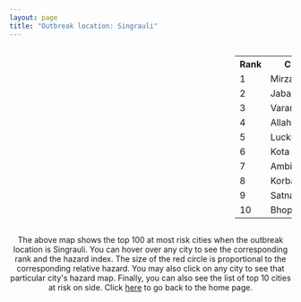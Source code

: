 ```yaml
---
layout: page
title: "Outbreak location: Singrauli"
---
```

<div style="width: 100%; overflow: auto;">
<div style="width: 75%; float: left;">
<div id="mapid">
<script src="https://buda-magenta.github.io/hazard_map/load_map.js"></script>

<script>
var marker_outbreak = L.marker([24.197443, 82.666145],{"autoPan": true}).addTo(map); marker_outbreak.bindTooltip("Singrauli").openTooltip();

var circle_1 = L.circle([24.935635, 82.647701], {"pane": "markerPane", "color": "red", "fill": true, "fillOpacity": 0.2, "fillRule": "evenodd", "lineCap": "round", "lineJoin": "round", "opacity": 1.0, "radius": 132589, "stroke": true, "weight": 3}).addTo(map);
circle_1.bindTooltip("Mirzapur<br>rank: 1<br>hazard index: 0.132590")
circle_1.bindPopup('<a href="https://buda-magenta.github.io/hazard_map/Mirzapur">Mirzapur</a>')

var circle_2 = L.circle([23.160894, 79.949770], {"pane": "markerPane", "color": "red", "fill": true, "fillOpacity": 0.2, "fillRule": "evenodd", "lineCap": "round", "lineJoin": "round", "opacity": 1.0, "radius": 84844, "stroke": true, "weight": 3}).addTo(map);
circle_2.bindTooltip("Jabalpur<br>rank: 2<br>hazard index: 0.084844")
circle_2.bindPopup('<a href="https://buda-magenta.github.io/hazard_map/Jabalpur">Jabalpur</a>')

var circle_3 = L.circle([25.335649, 83.007629], {"pane": "markerPane", "color": "red", "fill": true, "fillOpacity": 0.2, "fillRule": "evenodd", "lineCap": "round", "lineJoin": "round", "opacity": 1.0, "radius": 58079, "stroke": true, "weight": 3}).addTo(map);
circle_3.bindTooltip("Varanasi<br>rank: 3<br>hazard index: 0.058080")
circle_3.bindPopup('<a href="https://buda-magenta.github.io/hazard_map/Varanasi">Varanasi</a>')

var circle_4 = L.circle([25.438130, 81.833800], {"pane": "markerPane", "color": "red", "fill": true, "fillOpacity": 0.2, "fillRule": "evenodd", "lineCap": "round", "lineJoin": "round", "opacity": 1.0, "radius": 26004, "stroke": true, "weight": 3}).addTo(map);
circle_4.bindTooltip("Allahabad<br>rank: 4<br>hazard index: 0.026005")
circle_4.bindPopup('<a href="https://buda-magenta.github.io/hazard_map/Allahabad">Allahabad</a>')

var circle_5 = L.circle([26.838100, 80.934600], {"pane": "markerPane", "color": "red", "fill": true, "fillOpacity": 0.2, "fillRule": "evenodd", "lineCap": "round", "lineJoin": "round", "opacity": 1.0, "radius": 8302, "stroke": true, "weight": 3}).addTo(map);
circle_5.bindTooltip("Lucknow<br>rank: 5<br>hazard index: 0.008303")
circle_5.bindPopup('<a href="https://buda-magenta.github.io/hazard_map/Lucknow">Lucknow</a>')

var circle_6 = L.circle([25.196826, 76.000893], {"pane": "markerPane", "color": "red", "fill": true, "fillOpacity": 0.2, "fillRule": "evenodd", "lineCap": "round", "lineJoin": "round", "opacity": 1.0, "radius": 7685, "stroke": true, "weight": 3}).addTo(map);
circle_6.bindTooltip("Kota<br>rank: 6<br>hazard index: 0.007686")
circle_6.bindPopup('<a href="https://buda-magenta.github.io/hazard_map/Kota">Kota</a>')

var circle_7 = L.circle([23.122634, 83.198189], {"pane": "markerPane", "color": "red", "fill": true, "fillOpacity": 0.2, "fillRule": "evenodd", "lineCap": "round", "lineJoin": "round", "opacity": 1.0, "radius": 7662, "stroke": true, "weight": 3}).addTo(map);
circle_7.bindTooltip("Ambikapur<br>rank: 7<br>hazard index: 0.007662")
circle_7.bindPopup('<a href="https://buda-magenta.github.io/hazard_map/Ambikapur">Ambikapur</a>')

var circle_8 = L.circle([22.519770, 82.629515], {"pane": "markerPane", "color": "red", "fill": true, "fillOpacity": 0.2, "fillRule": "evenodd", "lineCap": "round", "lineJoin": "round", "opacity": 1.0, "radius": 7384, "stroke": true, "weight": 3}).addTo(map);
circle_8.bindTooltip("Korba<br>rank: 8<br>hazard index: 0.007384")
circle_8.bindPopup('<a href="https://buda-magenta.github.io/hazard_map/Korba">Korba</a>')

var circle_9 = L.circle([24.500000, 81.000000], {"pane": "markerPane", "color": "red", "fill": true, "fillOpacity": 0.2, "fillRule": "evenodd", "lineCap": "round", "lineJoin": "round", "opacity": 1.0, "radius": 5697, "stroke": true, "weight": 3}).addTo(map);
circle_9.bindTooltip("Satna<br>rank: 9<br>hazard index: 0.005697")
circle_9.bindPopup('<a href="https://buda-magenta.github.io/hazard_map/Satna">Satna</a>')

var circle_10 = L.circle([23.258486, 77.401989], {"pane": "markerPane", "color": "red", "fill": true, "fillOpacity": 0.2, "fillRule": "evenodd", "lineCap": "round", "lineJoin": "round", "opacity": 1.0, "radius": 5680, "stroke": true, "weight": 3}).addTo(map);
circle_10.bindTooltip("Bhopal<br>rank: 10<br>hazard index: 0.005681")
circle_10.bindPopup('<a href="https://buda-magenta.github.io/hazard_map/Bhopal">Bhopal</a>')

var circle_11 = L.circle([24.759267, 81.655000], {"pane": "markerPane", "color": "red", "fill": true, "fillOpacity": 0.2, "fillRule": "evenodd", "lineCap": "round", "lineJoin": "round", "opacity": 1.0, "radius": 4786, "stroke": true, "weight": 3}).addTo(map);
circle_11.bindTooltip("Rewa<br>rank: 11<br>hazard index: 0.004786")
circle_11.bindPopup('<a href="https://buda-magenta.github.io/hazard_map/Rewa">Rewa</a>')

var circle_12 = L.circle([25.280733, 83.125128], {"pane": "markerPane", "color": "red", "fill": true, "fillOpacity": 0.2, "fillRule": "evenodd", "lineCap": "round", "lineJoin": "round", "opacity": 1.0, "radius": 3848, "stroke": true, "weight": 3}).addTo(map);
circle_12.bindTooltip("Mughal Sarai<br>rank: 12<br>hazard index: 0.003849")
circle_12.bindPopup('<a href="https://buda-magenta.github.io/hazard_map/Mughal_Sarai">Mughal Sarai</a>')

var circle_13 = L.circle([25.264902, 82.985787], {"pane": "markerPane", "color": "red", "fill": true, "fillOpacity": 0.2, "fillRule": "evenodd", "lineCap": "round", "lineJoin": "round", "opacity": 1.0, "radius": 2704, "stroke": true, "weight": 3}).addTo(map);
circle_13.bindTooltip("Morvi<br>rank: 13<br>hazard index: 0.002704")
circle_13.bindPopup('<a href="https://buda-magenta.github.io/hazard_map/Morvi">Morvi</a>')

var circle_14 = L.circle([28.457876, 79.405571], {"pane": "markerPane", "color": "red", "fill": true, "fillOpacity": 0.2, "fillRule": "evenodd", "lineCap": "round", "lineJoin": "round", "opacity": 1.0, "radius": 2648, "stroke": true, "weight": 3}).addTo(map);
circle_14.bindTooltip("Bareilly<br>rank: 14<br>hazard index: 0.002649")
circle_14.bindPopup('<a href="https://buda-magenta.github.io/hazard_map/Bareilly">Bareilly</a>')

var circle_15 = L.circle([28.651718, 77.221939], {"pane": "markerPane", "color": "red", "fill": true, "fillOpacity": 0.2, "fillRule": "evenodd", "lineCap": "round", "lineJoin": "round", "opacity": 1.0, "radius": 2136, "stroke": true, "weight": 3}).addTo(map);
circle_15.bindTooltip("Delhi<br>rank: 15<br>hazard index: 0.002137")
circle_15.bindPopup('<a href="https://buda-magenta.github.io/hazard_map/Delhi">Delhi</a>')

var circle_16 = L.circle([24.900100, 84.018211], {"pane": "markerPane", "color": "red", "fill": true, "fillOpacity": 0.2, "fillRule": "evenodd", "lineCap": "round", "lineJoin": "round", "opacity": 1.0, "radius": 1688, "stroke": true, "weight": 3}).addTo(map);
circle_16.bindTooltip("Sasaram<br>rank: 16<br>hazard index: 0.001689")
circle_16.bindPopup('<a href="https://buda-magenta.github.io/hazard_map/Sasaram">Sasaram</a>')

var circle_17 = L.circle([25.609324, 85.123525], {"pane": "markerPane", "color": "red", "fill": true, "fillOpacity": 0.2, "fillRule": "evenodd", "lineCap": "round", "lineJoin": "round", "opacity": 1.0, "radius": 1670, "stroke": true, "weight": 3}).addTo(map);
circle_17.bindTooltip("Patna<br>rank: 17<br>hazard index: 0.001670")
circle_17.bindPopup('<a href="https://buda-magenta.github.io/hazard_map/Patna">Patna</a>')

var circle_18 = L.circle([26.671329, 83.364583], {"pane": "markerPane", "color": "red", "fill": true, "fillOpacity": 0.2, "fillRule": "evenodd", "lineCap": "round", "lineJoin": "round", "opacity": 1.0, "radius": 1657, "stroke": true, "weight": 3}).addTo(map);
circle_18.bindTooltip("Gorakhpur<br>rank: 18<br>hazard index: 0.001658")
circle_18.bindPopup('<a href="https://buda-magenta.github.io/hazard_map/Gorakhpur">Gorakhpur</a>')

var circle_19 = L.circle([25.895924, 82.437716], {"pane": "markerPane", "color": "red", "fill": true, "fillOpacity": 0.2, "fillRule": "evenodd", "lineCap": "round", "lineJoin": "round", "opacity": 1.0, "radius": 1560, "stroke": true, "weight": 3}).addTo(map);
circle_19.bindTooltip("Badlapur<br>rank: 19<br>hazard index: 0.001561")
circle_19.bindPopup('<a href="https://buda-magenta.github.io/hazard_map/Badlapur">Badlapur</a>')

var circle_20 = L.circle([26.460914, 80.321759], {"pane": "markerPane", "color": "red", "fill": true, "fillOpacity": 0.2, "fillRule": "evenodd", "lineCap": "round", "lineJoin": "round", "opacity": 1.0, "radius": 1548, "stroke": true, "weight": 3}).addTo(map);
circle_20.bindTooltip("Kanpur<br>rank: 20<br>hazard index: 0.001548")
circle_20.bindPopup('<a href="https://buda-magenta.github.io/hazard_map/Kanpur">Kanpur</a>')

var circle_21 = L.circle([25.795593, 82.488341], {"pane": "markerPane", "color": "red", "fill": true, "fillOpacity": 0.2, "fillRule": "evenodd", "lineCap": "round", "lineJoin": "round", "opacity": 1.0, "radius": 1523, "stroke": true, "weight": 3}).addTo(map);
circle_21.bindTooltip("Jaunpur<br>rank: 21<br>hazard index: 0.001524")
circle_21.bindPopup('<a href="https://buda-magenta.github.io/hazard_map/Jaunpur">Jaunpur</a>')

var circle_22 = L.circle([22.541418, 88.357691], {"pane": "markerPane", "color": "red", "fill": true, "fillOpacity": 0.2, "fillRule": "evenodd", "lineCap": "round", "lineJoin": "round", "opacity": 1.0, "radius": 1454, "stroke": true, "weight": 3}).addTo(map);
circle_22.bindTooltip("Kolkata<br>rank: 22<br>hazard index: 0.001455")
circle_22.bindPopup('<a href="https://buda-magenta.github.io/hazard_map/Kolkata">Kolkata</a>')

var circle_23 = L.circle([25.572433, 83.609605], {"pane": "markerPane", "color": "red", "fill": true, "fillOpacity": 0.2, "fillRule": "evenodd", "lineCap": "round", "lineJoin": "round", "opacity": 1.0, "radius": 1366, "stroke": true, "weight": 3}).addTo(map);
circle_23.bindTooltip("Medinipur<br>rank: 23<br>hazard index: 0.001366")
circle_23.bindPopup('<a href="https://buda-magenta.github.io/hazard_map/Medinipur">Medinipur</a>')

var circle_24 = L.circle([23.833962, 80.392456], {"pane": "markerPane", "color": "red", "fill": true, "fillOpacity": 0.2, "fillRule": "evenodd", "lineCap": "round", "lineJoin": "round", "opacity": 1.0, "radius": 1253, "stroke": true, "weight": 3}).addTo(map);
circle_24.bindTooltip("Murwara<br>rank: 24<br>hazard index: 0.001254")
circle_24.bindPopup('<a href="https://buda-magenta.github.io/hazard_map/Murwara">Murwara</a>')

var circle_25 = L.circle([25.531031, 78.652689], {"pane": "markerPane", "color": "red", "fill": true, "fillOpacity": 0.2, "fillRule": "evenodd", "lineCap": "round", "lineJoin": "round", "opacity": 1.0, "radius": 1054, "stroke": true, "weight": 3}).addTo(map);
circle_25.bindTooltip("Jhansi<br>rank: 25<br>hazard index: 0.001054")
circle_25.bindPopup('<a href="https://buda-magenta.github.io/hazard_map/Jhansi">Jhansi</a>')

var circle_26 = L.circle([19.075990, 72.877393], {"pane": "markerPane", "color": "red", "fill": true, "fillOpacity": 0.2, "fillRule": "evenodd", "lineCap": "round", "lineJoin": "round", "opacity": 1.0, "radius": 1014, "stroke": true, "weight": 3}).addTo(map);
circle_26.bindTooltip("Mumbai<br>rank: 26<br>hazard index: 0.001015")
circle_26.bindPopup('<a href="https://buda-magenta.github.io/hazard_map/Mumbai">Mumbai</a>')

var circle_27 = L.circle([23.809612, 78.759114], {"pane": "markerPane", "color": "red", "fill": true, "fillOpacity": 0.2, "fillRule": "evenodd", "lineCap": "round", "lineJoin": "round", "opacity": 1.0, "radius": 982, "stroke": true, "weight": 3}).addTo(map);
circle_27.bindTooltip("Sagar<br>rank: 27<br>hazard index: 0.000983")
circle_27.bindPopup('<a href="https://buda-magenta.github.io/hazard_map/Sagar">Sagar</a>')

var circle_28 = L.circle([25.603508, 83.507454], {"pane": "markerPane", "color": "red", "fill": true, "fillOpacity": 0.2, "fillRule": "evenodd", "lineCap": "round", "lineJoin": "round", "opacity": 1.0, "radius": 977, "stroke": true, "weight": 3}).addTo(map);
circle_28.bindTooltip("Ghazipur<br>rank: 28<br>hazard index: 0.000978")
circle_28.bindPopup('<a href="https://buda-magenta.github.io/hazard_map/Ghazipur">Ghazipur</a>')

var circle_29 = L.circle([27.912633, 79.746563], {"pane": "markerPane", "color": "red", "fill": true, "fillOpacity": 0.2, "fillRule": "evenodd", "lineCap": "round", "lineJoin": "round", "opacity": 1.0, "radius": 967, "stroke": true, "weight": 3}).addTo(map);
circle_29.bindTooltip("Shahjahanpur<br>rank: 29<br>hazard index: 0.000967")
circle_29.bindPopup('<a href="https://buda-magenta.github.io/hazard_map/Shahjahanpur">Shahjahanpur</a>')

var circle_30 = L.circle([22.801519, 86.202958], {"pane": "markerPane", "color": "red", "fill": true, "fillOpacity": 0.2, "fillRule": "evenodd", "lineCap": "round", "lineJoin": "round", "opacity": 1.0, "radius": 900, "stroke": true, "weight": 3}).addTo(map);
circle_30.bindTooltip("Jamshedpur<br>rank: 30<br>hazard index: 0.000901")
circle_30.bindPopup('<a href="https://buda-magenta.github.io/hazard_map/Jamshedpur">Jamshedpur</a>')

var circle_31 = L.circle([22.383333, 82.133333], {"pane": "markerPane", "color": "red", "fill": true, "fillOpacity": 0.2, "fillRule": "evenodd", "lineCap": "round", "lineJoin": "round", "opacity": 1.0, "radius": 824, "stroke": true, "weight": 3}).addTo(map);
circle_31.bindTooltip("Bilaspur<br>rank: 31<br>hazard index: 0.000824")
circle_31.bindPopup('<a href="https://buda-magenta.github.io/hazard_map/Bilaspur">Bilaspur</a>')

var circle_32 = L.circle([26.915458, 75.818982], {"pane": "markerPane", "color": "red", "fill": true, "fillOpacity": 0.2, "fillRule": "evenodd", "lineCap": "round", "lineJoin": "round", "opacity": 1.0, "radius": 754, "stroke": true, "weight": 3}).addTo(map);
circle_32.bindTooltip("Jaipur<br>rank: 32<br>hazard index: 0.000755")
circle_32.bindPopup('<a href="https://buda-magenta.github.io/hazard_map/Jaipur">Jaipur</a>')

var circle_33 = L.circle([25.623457, 84.596839], {"pane": "markerPane", "color": "red", "fill": true, "fillOpacity": 0.2, "fillRule": "evenodd", "lineCap": "round", "lineJoin": "round", "opacity": 1.0, "radius": 642, "stroke": true, "weight": 3}).addTo(map);
circle_33.bindTooltip("Arrah<br>rank: 33<br>hazard index: 0.000643")
circle_33.bindPopup('<a href="https://buda-magenta.github.io/hazard_map/Arrah">Arrah</a>')

var circle_34 = L.circle([23.750000, 79.583333], {"pane": "markerPane", "color": "red", "fill": true, "fillOpacity": 0.2, "fillRule": "evenodd", "lineCap": "round", "lineJoin": "round", "opacity": 1.0, "radius": 639, "stroke": true, "weight": 3}).addTo(map);
circle_34.bindTooltip("Damoh<br>rank: 34<br>hazard index: 0.000640")
circle_34.bindPopup('<a href="https://buda-magenta.github.io/hazard_map/Damoh">Damoh</a>')

var circle_35 = L.circle([25.954628, 83.647350], {"pane": "markerPane", "color": "red", "fill": true, "fillOpacity": 0.2, "fillRule": "evenodd", "lineCap": "round", "lineJoin": "round", "opacity": 1.0, "radius": 587, "stroke": true, "weight": 3}).addTo(map);
circle_35.bindTooltip("Maunath Bhanjan<br>rank: 35<br>hazard index: 0.000587")
circle_35.bindPopup('<a href="https://buda-magenta.github.io/hazard_map/Maunath_Bhanjan">Maunath Bhanjan</a>')

var circle_36 = L.circle([25.773344, 84.784977], {"pane": "markerPane", "color": "red", "fill": true, "fillOpacity": 0.2, "fillRule": "evenodd", "lineCap": "round", "lineJoin": "round", "opacity": 1.0, "radius": 584, "stroke": true, "weight": 3}).addTo(map);
circle_36.bindTooltip("Chapra<br>rank: 36<br>hazard index: 0.000584")
circle_36.bindPopup('<a href="https://buda-magenta.github.io/hazard_map/Chapra">Chapra</a>')

var circle_37 = L.circle([26.250000, 81.250000], {"pane": "markerPane", "color": "red", "fill": true, "fillOpacity": 0.2, "fillRule": "evenodd", "lineCap": "round", "lineJoin": "round", "opacity": 1.0, "radius": 563, "stroke": true, "weight": 3}).addTo(map);
circle_37.bindTooltip("Rae Bareli<br>rank: 37<br>hazard index: 0.000563")
circle_37.bindPopup('<a href="https://buda-magenta.github.io/hazard_map/Rae_Bareli">Rae Bareli</a>')

var circle_38 = L.circle([21.237947, 81.633683], {"pane": "markerPane", "color": "red", "fill": true, "fillOpacity": 0.2, "fillRule": "evenodd", "lineCap": "round", "lineJoin": "round", "opacity": 1.0, "radius": 562, "stroke": true, "weight": 3}).addTo(map);
circle_38.bindTooltip("Raipur<br>rank: 38<br>hazard index: 0.000563")
circle_38.bindPopup('<a href="https://buda-magenta.github.io/hazard_map/Raipur">Raipur</a>')

var circle_39 = L.circle([26.055318, 82.993139], {"pane": "markerPane", "color": "red", "fill": true, "fillOpacity": 0.2, "fillRule": "evenodd", "lineCap": "round", "lineJoin": "round", "opacity": 1.0, "radius": 540, "stroke": true, "weight": 3}).addTo(map);
circle_39.bindTooltip("Nizamabad<br>rank: 39<br>hazard index: 0.000541")
circle_39.bindPopup('<a href="https://buda-magenta.github.io/hazard_map/Nizamabad">Nizamabad</a>')

var circle_40 = L.circle([22.720362, 75.868200], {"pane": "markerPane", "color": "red", "fill": true, "fillOpacity": 0.2, "fillRule": "evenodd", "lineCap": "round", "lineJoin": "round", "opacity": 1.0, "radius": 531, "stroke": true, "weight": 3}).addTo(map);
circle_40.bindTooltip("Indore<br>rank: 40<br>hazard index: 0.000531")
circle_40.bindPopup('<a href="https://buda-magenta.github.io/hazard_map/Indore">Indore</a>')

var circle_41 = L.circle([21.149813, 79.082056], {"pane": "markerPane", "color": "red", "fill": true, "fillOpacity": 0.2, "fillRule": "evenodd", "lineCap": "round", "lineJoin": "round", "opacity": 1.0, "radius": 509, "stroke": true, "weight": 3}).addTo(map);
circle_41.bindTooltip("Nagpur<br>rank: 41<br>hazard index: 0.000509")
circle_41.bindPopup('<a href="https://buda-magenta.github.io/hazard_map/Nagpur">Nagpur</a>')

var circle_42 = L.circle([23.916667, 78.000000], {"pane": "markerPane", "color": "red", "fill": true, "fillOpacity": 0.2, "fillRule": "evenodd", "lineCap": "round", "lineJoin": "round", "opacity": 1.0, "radius": 491, "stroke": true, "weight": 3}).addTo(map);
circle_42.bindTooltip("Vidisha<br>rank: 42<br>hazard index: 0.000492")
circle_42.bindPopup('<a href="https://buda-magenta.github.io/hazard_map/Vidisha">Vidisha</a>')

var circle_43 = L.circle([25.623400, 85.041700], {"pane": "markerPane", "color": "red", "fill": true, "fillOpacity": 0.2, "fillRule": "evenodd", "lineCap": "round", "lineJoin": "round", "opacity": 1.0, "radius": 449, "stroke": true, "weight": 3}).addTo(map);
circle_43.bindTooltip("Dinapur Nizamat<br>rank: 43<br>hazard index: 0.000450")
circle_43.bindPopup('<a href="https://buda-magenta.github.io/hazard_map/Dinapur_Nizamat">Dinapur Nizamat</a>')

var circle_44 = L.circle([23.021624, 72.579707], {"pane": "markerPane", "color": "red", "fill": true, "fillOpacity": 0.2, "fillRule": "evenodd", "lineCap": "round", "lineJoin": "round", "opacity": 1.0, "radius": 449, "stroke": true, "weight": 3}).addTo(map);
circle_44.bindTooltip("Ahmedabad<br>rank: 44<br>hazard index: 0.000449")
circle_44.bindPopup('<a href="https://buda-magenta.github.io/hazard_map/Ahmedabad">Ahmedabad</a>')

var circle_45 = L.circle([24.796436, 85.007956], {"pane": "markerPane", "color": "red", "fill": true, "fillOpacity": 0.2, "fillRule": "evenodd", "lineCap": "round", "lineJoin": "round", "opacity": 1.0, "radius": 399, "stroke": true, "weight": 3}).addTo(map);
circle_45.bindTooltip("Gaya<br>rank: 45<br>hazard index: 0.000400")
circle_45.bindPopup('<a href="https://buda-magenta.github.io/hazard_map/Gaya">Gaya</a>')

var circle_46 = L.circle([22.305199, 70.802833], {"pane": "markerPane", "color": "red", "fill": true, "fillOpacity": 0.2, "fillRule": "evenodd", "lineCap": "round", "lineJoin": "round", "opacity": 1.0, "radius": 399, "stroke": true, "weight": 3}).addTo(map);
circle_46.bindTooltip("Rajkot<br>rank: 46<br>hazard index: 0.000399")
circle_46.bindPopup('<a href="https://buda-magenta.github.io/hazard_map/Rajkot">Rajkot</a>')

var circle_47 = L.circle([26.269722, 82.994425], {"pane": "markerPane", "color": "red", "fill": true, "fillOpacity": 0.2, "fillRule": "evenodd", "lineCap": "round", "lineJoin": "round", "opacity": 1.0, "radius": 389, "stroke": true, "weight": 3}).addTo(map);
circle_47.bindTooltip("Burhanpur<br>rank: 47<br>hazard index: 0.000389")
circle_47.bindPopup('<a href="https://buda-magenta.github.io/hazard_map/Burhanpur">Burhanpur</a>')

var circle_48 = L.circle([21.977864, 76.568828], {"pane": "markerPane", "color": "red", "fill": true, "fillOpacity": 0.2, "fillRule": "evenodd", "lineCap": "round", "lineJoin": "round", "opacity": 1.0, "radius": 389, "stroke": true, "weight": 3}).addTo(map);
circle_48.bindTooltip("Khandwa<br>rank: 48<br>hazard index: 0.000389")
circle_48.bindPopup('<a href="https://buda-magenta.github.io/hazard_map/Khandwa">Khandwa</a>')

var circle_49 = L.circle([28.495208, 80.107541], {"pane": "markerPane", "color": "red", "fill": true, "fillOpacity": 0.2, "fillRule": "evenodd", "lineCap": "round", "lineJoin": "round", "opacity": 1.0, "radius": 384, "stroke": true, "weight": 3}).addTo(map);
circle_49.bindTooltip("Pilibhit<br>rank: 49<br>hazard index: 0.000385")
circle_49.bindPopup('<a href="https://buda-magenta.github.io/hazard_map/Pilibhit">Pilibhit</a>')

var circle_50 = L.circle([23.795281, 86.430964], {"pane": "markerPane", "color": "red", "fill": true, "fillOpacity": 0.2, "fillRule": "evenodd", "lineCap": "round", "lineJoin": "round", "opacity": 1.0, "radius": 376, "stroke": true, "weight": 3}).addTo(map);
circle_50.bindTooltip("Dhanbad<br>rank: 50<br>hazard index: 0.000377")
circle_50.bindPopup('<a href="https://buda-magenta.github.io/hazard_map/Dhanbad">Dhanbad</a>')

var circle_51 = L.circle([27.338577, 80.097526], {"pane": "markerPane", "color": "red", "fill": true, "fillOpacity": 0.2, "fillRule": "evenodd", "lineCap": "round", "lineJoin": "round", "opacity": 1.0, "radius": 374, "stroke": true, "weight": 3}).addTo(map);
circle_51.bindTooltip("Hardoi<br>rank: 51<br>hazard index: 0.000374")
circle_51.bindPopup('<a href="https://buda-magenta.github.io/hazard_map/Hardoi">Hardoi</a>')

var circle_52 = L.circle([19.194329, 72.970178], {"pane": "markerPane", "color": "red", "fill": true, "fillOpacity": 0.2, "fillRule": "evenodd", "lineCap": "round", "lineJoin": "round", "opacity": 1.0, "radius": 372, "stroke": true, "weight": 3}).addTo(map);
circle_52.bindTooltip("Thane<br>rank: 52<br>hazard index: 0.000373")
circle_52.bindPopup('<a href="https://buda-magenta.github.io/hazard_map/Thane">Thane</a>')

var circle_53 = L.circle([20.993276, 75.839983], {"pane": "markerPane", "color": "red", "fill": true, "fillOpacity": 0.2, "fillRule": "evenodd", "lineCap": "round", "lineJoin": "round", "opacity": 1.0, "radius": 368, "stroke": true, "weight": 3}).addTo(map);
circle_53.bindTooltip("Bhusawal<br>rank: 53<br>hazard index: 0.000368")
circle_53.bindPopup('<a href="https://buda-magenta.github.io/hazard_map/Bhusawal">Bhusawal</a>')

var circle_54 = L.circle([25.562071, 84.015672], {"pane": "markerPane", "color": "red", "fill": true, "fillOpacity": 0.2, "fillRule": "evenodd", "lineCap": "round", "lineJoin": "round", "opacity": 1.0, "radius": 353, "stroke": true, "weight": 3}).addTo(map);
circle_54.bindTooltip("Buxar<br>rank: 54<br>hazard index: 0.000354")
circle_54.bindPopup('<a href="https://buda-magenta.github.io/hazard_map/Buxar">Buxar</a>')

var circle_55 = L.circle([26.148658, 85.340013], {"pane": "markerPane", "color": "red", "fill": true, "fillOpacity": 0.2, "fillRule": "evenodd", "lineCap": "round", "lineJoin": "round", "opacity": 1.0, "radius": 329, "stroke": true, "weight": 3}).addTo(map);
circle_55.bindTooltip("Muzaffarpur<br>rank: 55<br>hazard index: 0.000330")
circle_55.bindPopup('<a href="https://buda-magenta.github.io/hazard_map/Muzaffarpur">Muzaffarpur</a>')

var circle_56 = L.circle([26.638076, 82.059024], {"pane": "markerPane", "color": "red", "fill": true, "fillOpacity": 0.2, "fillRule": "evenodd", "lineCap": "round", "lineJoin": "round", "opacity": 1.0, "radius": 321, "stroke": true, "weight": 3}).addTo(map);
circle_56.bindTooltip("Faizabad<br>rank: 56<br>hazard index: 0.000322")
circle_56.bindPopup('<a href="https://buda-magenta.github.io/hazard_map/Faizabad">Faizabad</a>')

var circle_57 = L.circle([25.877933, 84.119959], {"pane": "markerPane", "color": "red", "fill": true, "fillOpacity": 0.2, "fillRule": "evenodd", "lineCap": "round", "lineJoin": "round", "opacity": 1.0, "radius": 310, "stroke": true, "weight": 3}).addTo(map);
circle_57.bindTooltip("Ballia<br>rank: 57<br>hazard index: 0.000311")
circle_57.bindPopup('<a href="https://buda-magenta.github.io/hazard_map/Ballia">Ballia</a>')

var circle_58 = L.circle([25.133173, 86.525040], {"pane": "markerPane", "color": "red", "fill": true, "fillOpacity": 0.2, "fillRule": "evenodd", "lineCap": "round", "lineJoin": "round", "opacity": 1.0, "radius": 296, "stroke": true, "weight": 3}).addTo(map);
circle_58.bindTooltip("Kharagpur<br>rank: 58<br>hazard index: 0.000296")
circle_58.bindPopup('<a href="https://buda-magenta.github.io/hazard_map/Kharagpur">Kharagpur</a>')

var circle_59 = L.circle([21.170200, 72.831100], {"pane": "markerPane", "color": "red", "fill": true, "fillOpacity": 0.2, "fillRule": "evenodd", "lineCap": "round", "lineJoin": "round", "opacity": 1.0, "radius": 291, "stroke": true, "weight": 3}).addTo(map);
circle_59.bindTooltip("Surat<br>rank: 59<br>hazard index: 0.000292")
circle_59.bindPopup('<a href="https://buda-magenta.github.io/hazard_map/Surat">Surat</a>')

var circle_60 = L.circle([21.400000, 83.883333], {"pane": "markerPane", "color": "red", "fill": true, "fillOpacity": 0.2, "fillRule": "evenodd", "lineCap": "round", "lineJoin": "round", "opacity": 1.0, "radius": 289, "stroke": true, "weight": 3}).addTo(map);
circle_60.bindTooltip("Sambalpur<br>rank: 60<br>hazard index: 0.000290")
circle_60.bindPopup('<a href="https://buda-magenta.github.io/hazard_map/Sambalpur">Sambalpur</a>')

var circle_61 = L.circle([27.209822, 79.048137], {"pane": "markerPane", "color": "red", "fill": true, "fillOpacity": 0.2, "fillRule": "evenodd", "lineCap": "round", "lineJoin": "round", "opacity": 1.0, "radius": 286, "stroke": true, "weight": 3}).addTo(map);
circle_61.bindTooltip("Mainpuri<br>rank: 61<br>hazard index: 0.000287")
circle_61.bindPopup('<a href="https://buda-magenta.github.io/hazard_map/Mainpuri">Mainpuri</a>')

var circle_62 = L.circle([27.175255, 78.009816], {"pane": "markerPane", "color": "red", "fill": true, "fillOpacity": 0.2, "fillRule": "evenodd", "lineCap": "round", "lineJoin": "round", "opacity": 1.0, "radius": 278, "stroke": true, "weight": 3}).addTo(map);
circle_62.bindTooltip("Agra<br>rank: 62<br>hazard index: 0.000278")
circle_62.bindPopup('<a href="https://buda-magenta.github.io/hazard_map/Agra">Agra</a>')

var circle_63 = L.circle([26.242511, 82.296169], {"pane": "markerPane", "color": "red", "fill": true, "fillOpacity": 0.2, "fillRule": "evenodd", "lineCap": "round", "lineJoin": "round", "opacity": 1.0, "radius": 260, "stroke": true, "weight": 3}).addTo(map);
circle_63.bindTooltip("Sultanpur<br>rank: 63<br>hazard index: 0.000261")
circle_63.bindPopup('<a href="https://buda-magenta.github.io/hazard_map/Sultanpur">Sultanpur</a>')

var circle_64 = L.circle([28.402979, 77.310384], {"pane": "markerPane", "color": "red", "fill": true, "fillOpacity": 0.2, "fillRule": "evenodd", "lineCap": "round", "lineJoin": "round", "opacity": 1.0, "radius": 248, "stroke": true, "weight": 3}).addTo(map);
circle_64.bindTooltip("Faridabad<br>rank: 64<br>hazard index: 0.000248")
circle_64.bindPopup('<a href="https://buda-magenta.github.io/hazard_map/Faridabad">Faridabad</a>')

var circle_65 = L.circle([27.633333, 77.583333], {"pane": "markerPane", "color": "red", "fill": true, "fillOpacity": 0.2, "fillRule": "evenodd", "lineCap": "round", "lineJoin": "round", "opacity": 1.0, "radius": 244, "stroke": true, "weight": 3}).addTo(map);
circle_65.bindTooltip("Mathura<br>rank: 65<br>hazard index: 0.000245")
circle_65.bindPopup('<a href="https://buda-magenta.github.io/hazard_map/Mathura">Mathura</a>')

var circle_66 = L.circle([28.570784, 77.327107], {"pane": "markerPane", "color": "red", "fill": true, "fillOpacity": 0.2, "fillRule": "evenodd", "lineCap": "round", "lineJoin": "round", "opacity": 1.0, "radius": 222, "stroke": true, "weight": 3}).addTo(map);
circle_66.bindTooltip("Noida<br>rank: 66<br>hazard index: 0.000222")
circle_66.bindPopup('<a href="https://buda-magenta.github.io/hazard_map/Noida">Noida</a>')

var circle_67 = L.circle([24.917151, 76.696403], {"pane": "markerPane", "color": "red", "fill": true, "fillOpacity": 0.2, "fillRule": "evenodd", "lineCap": "round", "lineJoin": "round", "opacity": 1.0, "radius": 222, "stroke": true, "weight": 3}).addTo(map);
circle_67.bindTooltip("Baran<br>rank: 67<br>hazard index: 0.000222")
circle_67.bindPopup('<a href="https://buda-magenta.github.io/hazard_map/Baran">Baran</a>')

var circle_68 = L.circle([22.214285, 84.872437], {"pane": "markerPane", "color": "red", "fill": true, "fillOpacity": 0.2, "fillRule": "evenodd", "lineCap": "round", "lineJoin": "round", "opacity": 1.0, "radius": 211, "stroke": true, "weight": 3}).addTo(map);
circle_68.bindTooltip("Raurkela<br>rank: 68<br>hazard index: 0.000212")
circle_68.bindPopup('<a href="https://buda-magenta.github.io/hazard_map/Raurkela">Raurkela</a>')

var circle_69 = L.circle([17.388786, 78.461065], {"pane": "markerPane", "color": "red", "fill": true, "fillOpacity": 0.2, "fillRule": "evenodd", "lineCap": "round", "lineJoin": "round", "opacity": 1.0, "radius": 204, "stroke": true, "weight": 3}).addTo(map);
circle_69.bindTooltip("Hyderabad<br>rank: 69<br>hazard index: 0.000204")
circle_69.bindPopup('<a href="https://buda-magenta.github.io/hazard_map/Hyderabad">Hyderabad</a>')

var circle_70 = L.circle([22.275879, 79.721045], {"pane": "markerPane", "color": "red", "fill": true, "fillOpacity": 0.2, "fillRule": "evenodd", "lineCap": "round", "lineJoin": "round", "opacity": 1.0, "radius": 195, "stroke": true, "weight": 3}).addTo(map);
circle_70.bindTooltip("Seoni<br>rank: 70<br>hazard index: 0.000195")
circle_70.bindPopup('<a href="https://buda-magenta.github.io/hazard_map/Seoni">Seoni</a>')

var circle_71 = L.circle([20.266777, 85.843559], {"pane": "markerPane", "color": "red", "fill": true, "fillOpacity": 0.2, "fillRule": "evenodd", "lineCap": "round", "lineJoin": "round", "opacity": 1.0, "radius": 185, "stroke": true, "weight": 3}).addTo(map);
circle_71.bindTooltip("Bhubaneswar<br>rank: 71<br>hazard index: 0.000186")
circle_71.bindPopup('<a href="https://buda-magenta.github.io/hazard_map/Bhubaneswar">Bhubaneswar</a>')

var circle_72 = L.circle([23.535048, 87.338043], {"pane": "markerPane", "color": "red", "fill": true, "fillOpacity": 0.2, "fillRule": "evenodd", "lineCap": "round", "lineJoin": "round", "opacity": 1.0, "radius": 183, "stroke": true, "weight": 3}).addTo(map);
circle_72.bindTooltip("Durgapur<br>rank: 72<br>hazard index: 0.000184")
circle_72.bindPopup('<a href="https://buda-magenta.github.io/hazard_map/Durgapur">Durgapur</a>')

var circle_73 = L.circle([23.687130, 86.974659], {"pane": "markerPane", "color": "red", "fill": true, "fillOpacity": 0.2, "fillRule": "evenodd", "lineCap": "round", "lineJoin": "round", "opacity": 1.0, "radius": 183, "stroke": true, "weight": 3}).addTo(map);
circle_73.bindTooltip("Asansol<br>rank: 73<br>hazard index: 0.000183")
circle_73.bindPopup('<a href="https://buda-magenta.github.io/hazard_map/Asansol">Asansol</a>')

var circle_74 = L.circle([26.229141, 76.304533], {"pane": "markerPane", "color": "red", "fill": true, "fillOpacity": 0.2, "fillRule": "evenodd", "lineCap": "round", "lineJoin": "round", "opacity": 1.0, "radius": 175, "stroke": true, "weight": 3}).addTo(map);
circle_74.bindTooltip("Sawai Madhopur<br>rank: 74<br>hazard index: 0.000176")
circle_74.bindPopup('<a href="https://buda-magenta.github.io/hazard_map/Sawai_Madhopur">Sawai Madhopur</a>')

var circle_75 = L.circle([26.423847, 83.762732], {"pane": "markerPane", "color": "red", "fill": true, "fillOpacity": 0.2, "fillRule": "evenodd", "lineCap": "round", "lineJoin": "round", "opacity": 1.0, "radius": 171, "stroke": true, "weight": 3}).addTo(map);
circle_75.bindTooltip("Deoria<br>rank: 75<br>hazard index: 0.000172")
circle_75.bindPopup('<a href="https://buda-magenta.github.io/hazard_map/Deoria">Deoria</a>')

var circle_76 = L.circle([22.139831, 78.809645], {"pane": "markerPane", "color": "red", "fill": true, "fillOpacity": 0.2, "fillRule": "evenodd", "lineCap": "round", "lineJoin": "round", "opacity": 1.0, "radius": 168, "stroke": true, "weight": 3}).addTo(map);
circle_76.bindTooltip("Chhindwara<br>rank: 76<br>hazard index: 0.000168")
circle_76.bindPopup('<a href="https://buda-magenta.github.io/hazard_map/Chhindwara">Chhindwara</a>')

var circle_77 = L.circle([23.370035, 85.325013], {"pane": "markerPane", "color": "red", "fill": true, "fillOpacity": 0.2, "fillRule": "evenodd", "lineCap": "round", "lineJoin": "round", "opacity": 1.0, "radius": 165, "stroke": true, "weight": 3}).addTo(map);
circle_77.bindTooltip("Ranchi<br>rank: 77<br>hazard index: 0.000165")
circle_77.bindPopup('<a href="https://buda-magenta.github.io/hazard_map/Ranchi">Ranchi</a>')

var circle_78 = L.circle([26.203725, 78.157363], {"pane": "markerPane", "color": "red", "fill": true, "fillOpacity": 0.2, "fillRule": "evenodd", "lineCap": "round", "lineJoin": "round", "opacity": 1.0, "radius": 160, "stroke": true, "weight": 3}).addTo(map);
circle_78.bindTooltip("Gwalior<br>rank: 78<br>hazard index: 0.000161")
circle_78.bindPopup('<a href="https://buda-magenta.github.io/hazard_map/Gwalior">Gwalior</a>')

var circle_79 = L.circle([23.967515, 85.438846], {"pane": "markerPane", "color": "red", "fill": true, "fillOpacity": 0.2, "fillRule": "evenodd", "lineCap": "round", "lineJoin": "round", "opacity": 1.0, "radius": 160, "stroke": true, "weight": 3}).addTo(map);
circle_79.bindTooltip("Hazaribagh<br>rank: 79<br>hazard index: 0.000160")
circle_79.bindPopup('<a href="https://buda-magenta.github.io/hazard_map/Hazaribagh">Hazaribagh</a>')

var circle_80 = L.circle([26.022697, 83.028873], {"pane": "markerPane", "color": "red", "fill": true, "fillOpacity": 0.2, "fillRule": "evenodd", "lineCap": "round", "lineJoin": "round", "opacity": 1.0, "radius": 159, "stroke": true, "weight": 3}).addTo(map);
circle_80.bindTooltip("Azamgarh<br>rank: 80<br>hazard index: 0.000159")
circle_80.bindPopup('<a href="https://buda-magenta.github.io/hazard_map/Azamgarh">Azamgarh</a>')

var circle_81 = L.circle([17.723128, 83.301284], {"pane": "markerPane", "color": "red", "fill": true, "fillOpacity": 0.2, "fillRule": "evenodd", "lineCap": "round", "lineJoin": "round", "opacity": 1.0, "radius": 158, "stroke": true, "weight": 3}).addTo(map);
circle_81.bindTooltip("Visakhapatnam<br>rank: 81<br>hazard index: 0.000158")
circle_81.bindPopup('<a href="https://buda-magenta.github.io/hazard_map/Visakhapatnam">Visakhapatnam</a>')

var circle_82 = L.circle([18.521428, 73.854454], {"pane": "markerPane", "color": "red", "fill": true, "fillOpacity": 0.2, "fillRule": "evenodd", "lineCap": "round", "lineJoin": "round", "opacity": 1.0, "radius": 154, "stroke": true, "weight": 3}).addTo(map);
circle_82.bindTooltip("Pune<br>rank: 82<br>hazard index: 0.000154")
circle_82.bindPopup('<a href="https://buda-magenta.github.io/hazard_map/Pune">Pune</a>')

var circle_83 = L.circle([21.199035, 81.397955], {"pane": "markerPane", "color": "red", "fill": true, "fillOpacity": 0.2, "fillRule": "evenodd", "lineCap": "round", "lineJoin": "round", "opacity": 1.0, "radius": 149, "stroke": true, "weight": 3}).addTo(map);
circle_83.bindTooltip("Durg<br>rank: 83<br>hazard index: 0.000150")
circle_83.bindPopup('<a href="https://buda-magenta.github.io/hazard_map/Durg">Durg</a>')

var circle_84 = L.circle([26.439874, 80.018000], {"pane": "markerPane", "color": "red", "fill": true, "fillOpacity": 0.2, "fillRule": "evenodd", "lineCap": "round", "lineJoin": "round", "opacity": 1.0, "radius": 148, "stroke": true, "weight": 3}).addTo(map);
circle_84.bindTooltip("Akbarpur<br>rank: 84<br>hazard index: 0.000149")
circle_84.bindPopup('<a href="https://buda-magenta.github.io/hazard_map/Akbarpur">Akbarpur</a>')

var circle_85 = L.circle([20.011247, 73.790236], {"pane": "markerPane", "color": "red", "fill": true, "fillOpacity": 0.2, "fillRule": "evenodd", "lineCap": "round", "lineJoin": "round", "opacity": 1.0, "radius": 147, "stroke": true, "weight": 3}).addTo(map);
circle_85.bindTooltip("Nashik<br>rank: 85<br>hazard index: 0.000148")
circle_85.bindPopup('<a href="https://buda-magenta.github.io/hazard_map/Nashik">Nashik</a>')

var circle_86 = L.circle([25.286698, 87.132254], {"pane": "markerPane", "color": "red", "fill": true, "fillOpacity": 0.2, "fillRule": "evenodd", "lineCap": "round", "lineJoin": "round", "opacity": 1.0, "radius": 147, "stroke": true, "weight": 3}).addTo(map);
circle_86.bindTooltip("Bhagalpur<br>rank: 86<br>hazard index: 0.000148")
circle_86.bindPopup('<a href="https://buda-magenta.github.io/hazard_map/Bhagalpur">Bhagalpur</a>')

var circle_87 = L.circle([25.720581, 85.255560], {"pane": "markerPane", "color": "red", "fill": true, "fillOpacity": 0.2, "fillRule": "evenodd", "lineCap": "round", "lineJoin": "round", "opacity": 1.0, "radius": 144, "stroke": true, "weight": 3}).addTo(map);
circle_87.bindTooltip("Hajipur<br>rank: 87<br>hazard index: 0.000145")
circle_87.bindPopup('<a href="https://buda-magenta.github.io/hazard_map/Hajipur">Hajipur</a>')

var circle_88 = L.circle([26.469100, 74.639000], {"pane": "markerPane", "color": "red", "fill": true, "fillOpacity": 0.2, "fillRule": "evenodd", "lineCap": "round", "lineJoin": "round", "opacity": 1.0, "radius": 144, "stroke": true, "weight": 3}).addTo(map);
circle_88.bindTooltip("Ajmer<br>rank: 88<br>hazard index: 0.000144")
circle_88.bindPopup('<a href="https://buda-magenta.github.io/hazard_map/Ajmer">Ajmer</a>')

var circle_89 = L.circle([12.979120, 77.591300], {"pane": "markerPane", "color": "red", "fill": true, "fillOpacity": 0.2, "fillRule": "evenodd", "lineCap": "round", "lineJoin": "round", "opacity": 1.0, "radius": 135, "stroke": true, "weight": 3}).addTo(map);
circle_89.bindTooltip("Bangalore<br>rank: 89<br>hazard index: 0.000136")
circle_89.bindPopup('<a href="https://buda-magenta.github.io/hazard_map/Bangalore">Bangalore</a>')

var circle_90 = L.circle([20.468600, 85.879200], {"pane": "markerPane", "color": "red", "fill": true, "fillOpacity": 0.2, "fillRule": "evenodd", "lineCap": "round", "lineJoin": "round", "opacity": 1.0, "radius": 134, "stroke": true, "weight": 3}).addTo(map);
circle_90.bindTooltip("Cuttack<br>rank: 90<br>hazard index: 0.000134")
circle_90.bindPopup('<a href="https://buda-magenta.github.io/hazard_map/Cuttack">Cuttack</a>')

var circle_91 = L.circle([22.600150, 77.926645], {"pane": "markerPane", "color": "red", "fill": true, "fillOpacity": 0.2, "fillRule": "evenodd", "lineCap": "round", "lineJoin": "round", "opacity": 1.0, "radius": 129, "stroke": true, "weight": 3}).addTo(map);
circle_91.bindTooltip("Hoshangabad<br>rank: 91<br>hazard index: 0.000130")
circle_91.bindPopup('<a href="https://buda-magenta.github.io/hazard_map/Hoshangabad">Hoshangabad</a>')

var circle_92 = L.circle([23.174597, 75.785142], {"pane": "markerPane", "color": "red", "fill": true, "fillOpacity": 0.2, "fillRule": "evenodd", "lineCap": "round", "lineJoin": "round", "opacity": 1.0, "radius": 122, "stroke": true, "weight": 3}).addTo(map);
circle_92.bindTooltip("Ujjain<br>rank: 92<br>hazard index: 0.000122")
circle_92.bindPopup('<a href="https://buda-magenta.github.io/hazard_map/Ujjain">Ujjain</a>')

var circle_93 = L.circle([24.500000, 77.500000], {"pane": "markerPane", "color": "red", "fill": true, "fillOpacity": 0.2, "fillRule": "evenodd", "lineCap": "round", "lineJoin": "round", "opacity": 1.0, "radius": 121, "stroke": true, "weight": 3}).addTo(map);
circle_93.bindTooltip("Guna<br>rank: 93<br>hazard index: 0.000122")
circle_93.bindPopup('<a href="https://buda-magenta.github.io/hazard_map/Guna">Guna</a>')

var circle_94 = L.circle([28.651718, 77.221939], {"pane": "markerPane", "color": "red", "fill": true, "fillOpacity": 0.2, "fillRule": "evenodd", "lineCap": "round", "lineJoin": "round", "opacity": 1.0, "radius": 120, "stroke": true, "weight": 3}).addTo(map);
circle_94.bindTooltip("Dehri<br>rank: 94<br>hazard index: 0.000120")
circle_94.bindPopup('<a href="https://buda-magenta.github.io/hazard_map/Dehri">Dehri</a>')

var circle_95 = L.circle([19.261944, 73.194760], {"pane": "markerPane", "color": "red", "fill": true, "fillOpacity": 0.2, "fillRule": "evenodd", "lineCap": "round", "lineJoin": "round", "opacity": 1.0, "radius": 113, "stroke": true, "weight": 3}).addTo(map);
circle_95.bindTooltip("Ulhas Nagar<br>rank: 95<br>hazard index: 0.000114")
circle_95.bindPopup('<a href="https://buda-magenta.github.io/hazard_map/Ulhas_Nagar">Ulhas Nagar</a>')

var circle_96 = L.circle([23.131954, 87.207397], {"pane": "markerPane", "color": "red", "fill": true, "fillOpacity": 0.2, "fillRule": "evenodd", "lineCap": "round", "lineJoin": "round", "opacity": 1.0, "radius": 111, "stroke": true, "weight": 3}).addTo(map);
circle_96.bindTooltip("Bankura<br>rank: 96<br>hazard index: 0.000111")
circle_96.bindPopup('<a href="https://buda-magenta.github.io/hazard_map/Bankura">Bankura</a>')

var circle_97 = L.circle([21.200996, 81.335426], {"pane": "markerPane", "color": "red", "fill": true, "fillOpacity": 0.2, "fillRule": "evenodd", "lineCap": "round", "lineJoin": "round", "opacity": 1.0, "radius": 108, "stroke": true, "weight": 3}).addTo(map);
circle_97.bindTooltip("Bhilai Nagar<br>rank: 97<br>hazard index: 0.000109")
circle_97.bindPopup('<a href="https://buda-magenta.github.io/hazard_map/Bhilai_Nagar">Bhilai Nagar</a>')

var circle_98 = L.circle([27.109667, 81.918329], {"pane": "markerPane", "color": "red", "fill": true, "fillOpacity": 0.2, "fillRule": "evenodd", "lineCap": "round", "lineJoin": "round", "opacity": 1.0, "radius": 106, "stroke": true, "weight": 3}).addTo(map);
circle_98.bindTooltip("Gonda<br>rank: 98<br>hazard index: 0.000107")
circle_98.bindPopup('<a href="https://buda-magenta.github.io/hazard_map/Gonda">Gonda</a>')

var circle_99 = L.circle([22.500000, 83.500000], {"pane": "markerPane", "color": "red", "fill": true, "fillOpacity": 0.2, "fillRule": "evenodd", "lineCap": "round", "lineJoin": "round", "opacity": 1.0, "radius": 106, "stroke": true, "weight": 3}).addTo(map);
circle_99.bindTooltip("Raigarh<br>rank: 99<br>hazard index: 0.000106")
circle_99.bindPopup('<a href="https://buda-magenta.github.io/hazard_map/Raigarh">Raigarh</a>')

var circle_100 = L.circle([21.154541, 77.644296], {"pane": "markerPane", "color": "red", "fill": true, "fillOpacity": 0.2, "fillRule": "evenodd", "lineCap": "round", "lineJoin": "round", "opacity": 1.0, "radius": 105, "stroke": true, "weight": 3}).addTo(map);
circle_100.bindTooltip("Amravati<br>rank: 100<br>hazard index: 0.000106")
circle_100.bindPopup('<a href="https://buda-magenta.github.io/hazard_map/Amravati">Amravati</a>')
</script>
</div>
</div>


<div style="width: 20%; float: right;">
<table>
<tr>
<th>Rank</th>
<th>City</th>
</tr>

<tr>
<td>1</td>
<td>Mirzapur</td>
</tr>

<tr>
<td>2</td>
<td>Jabalpur</td>
</tr>

<tr>
<td>3</td>
<td>Varanasi</td>
</tr>

<tr>
<td>4</td>
<td>Allahabad</td>
</tr>

<tr>
<td>5</td>
<td>Lucknow</td>
</tr>

<tr>
<td>6</td>
<td>Kota</td>
</tr>

<tr>
<td>7</td>
<td>Ambikapur</td>
</tr>

<tr>
<td>8</td>
<td>Korba</td>
</tr>

<tr>
<td>9</td>
<td>Satna</td>
</tr>

<tr>
<td>10</td>
<td>Bhopal</td>
</tr>

</table>
</div>
</div>


<p align="center"> The above map shows the top 100 at most risk cities when the outbreak location is Singrauli. You can hover over any city to see the corresponding rank and the hazard index. The size of the red circle is proportional to the corresponding relative hazard. You may also click on any city to see that particular city's hazard map. Finally, you can also see the list of top 10 cities at risk on side.  Click <a href="https://buda-magenta.github.io/hazard_map/">here</a> to go back to the home page.
</p>